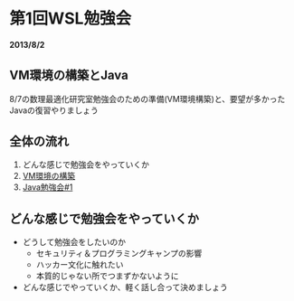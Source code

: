 # 第1回WSL勉強会

#### 2013/8/2

## VM環境の構築とJava
8/7の数理最適化研究室勉強会のための準備(VM環境構築)と、要望が多かったJavaの復習やりましょう


## 全体の流れ
1. どんな感じで勉強会をやっていくか
1. [VM環境の構築](create-vm-environments.md)
1. [Java勉強会#1](learn-about-java.md)

## どんな感じで勉強会をやっていくか
* どうして勉強会をしたいのか
    * セキュリティ＆プログラミングキャンプの影響
    * ハッカー文化に触れたい
    * 本質的じゃない所でつまずかないように
* どんな感じでやっていくか、軽く話し合って決めましょう
